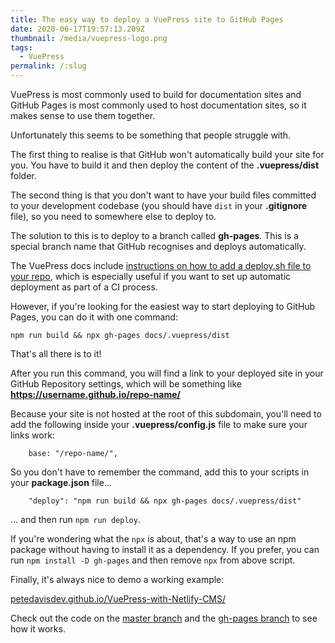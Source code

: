 ```yaml
---
title: The easy way to deploy a VuePress site to GitHub Pages
date: 2020-06-17T19:57:13.209Z
thumbnail: /media/vuepress-logo.png
tags:
  - VuePress
permalink: /:slug
---
```

VuePress is most commonly used to build for documentation sites and GitHub Pages is most commonly used to host documentation sites, so it makes sense to use them together.

Unfortunately this seems to be something that people struggle with.

The first thing to realise is that GitHub won't automatically build your site for you. You have to build it and then deploy the content of the **.vuepress/dist** folder.

The second thing is that you don't want to have your build files committed to your development codebase (you should have `dist` in your **.gitignore** file), so you need to somewhere else to deploy to.

The solution to this is to deploy to a branch called **gh-pages**. This is a special branch name that GitHub recognises and deploys automatically.

The VuePress docs include [instructions on how to add a deploy.sh file to your repo](https://vuepress.vuejs.org/guide/deploy.html#github-pages), which is especially useful if you want to set up automatic deployment as part of a CI process. 

However, if you're looking for the easiest way to start deploying to GitHub Pages, you can do it with one command:

```
npm run build && npx gh-pages docs/.vuepress/dist
```

That's all there is to it!

After you run this command, you will find a link to your deployed site in your GitHub Repository settings, which will be something like **https://username.github.io/repo-name/**

Because your site is not hosted at the root of this subdomain, you'll need to add the following inside your **.vuepress/config.js** file to make sure your links work:

```
    base: "/repo-name/",
```

So you don't have to remember the command, add this to your scripts in your **package.json** file...

```
    "deploy": "npm run build && npx gh-pages docs/.vuepress/dist"
```
... and then run `npm run deploy`.

If you're wondering what the `npx` is about, that's a way to use an npm package without having to install it as a dependency. If you prefer, you can run `npm install -D gh-pages` and then remove `npx` from above script.

Finally, it's always nice to demo a working example:

[petedavisdev.github.io/VuePress-with-Netlify-CMS/](https://petedavisdev.github.io/VuePress-with-Netlify-CMS/)

Check out the code on the [master branch](https://github.com/petedavisdev/VuePress-with-Netlify-CMS) and the [gh-pages branch](https://github.com/petedavisdev/VuePress-with-Netlify-CMS/tree/gh-pages) to see how it works.

<TinyLetter />